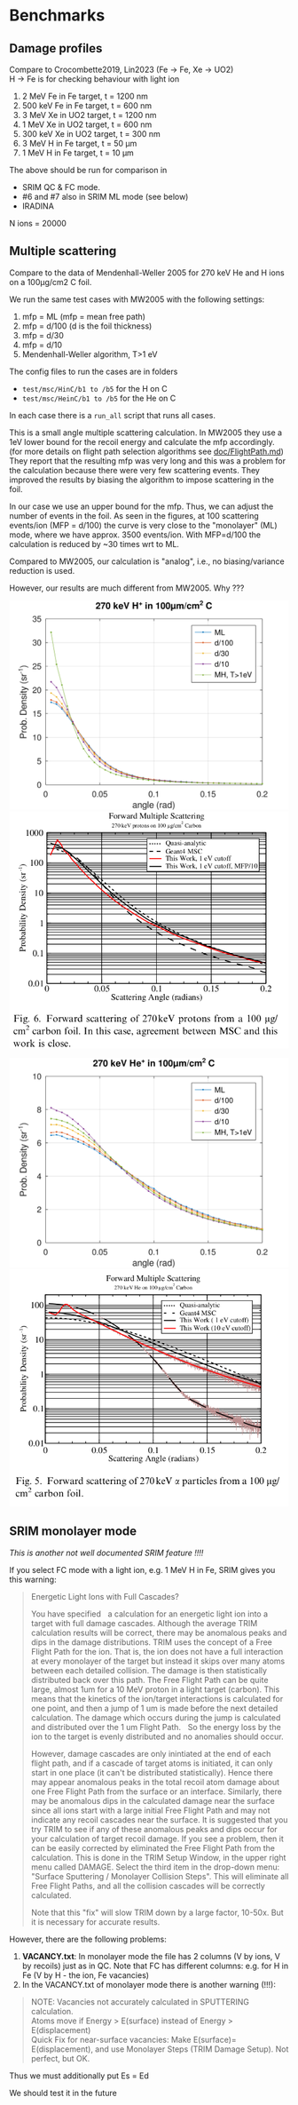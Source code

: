 # Benchmarks

## Damage profiles

Compare to Crocombette2019, Lin2023 (Fe → Fe, Xe → UO2) \
H → Fe is for checking behaviour with light ion 

1. 2 MeV Fe in Fe target, t = 1200 nm
2. 500 keV Fe in Fe target, t = 600 nm
3. 3 MeV Xe in UO2 target, t = 1200 nm
4. 1 MeV Xe in UO2 target, t = 600 nm
5. 300 keV Xe in UO2 target, t = 300 nm
6. 3 MeV H in Fe target, t = 50 μm
7. 1 MeV H in Fe target, t = 10 μm

The above should be run for comparison in 
- SRIM QC & FC mode.
- #6 and #7 also in SRIM ML mode (see below)
- IRADINA

N ions = 20000

## Multiple scattering

Compare to the data of Mendenhall-Weller 2005 for 270 keV He and H ions on a 100μg/cm2 C foil.

We run the same test cases with MW2005 with the following settings:

1. mfp = ML (mfp = mean free path)
2. mfp = d/100 (d is the foil thickness)
3. mfp = d/30
4. mfp = d/10
5. Mendenhall-Weller algorithm, T>1 eV

The config files to run the cases are in folders 
- `test/msc/HinC/b1 to /b5` for the H on C
- `test/msc/HeinC/b1 to /b5` for the He on C

In each case there is a `run_all` script that runs all cases.

This is a  small angle multiple scattering calculation. In MW2005 they use a 1eV lower bound for the recoil energy and calculate the mfp accordingly. (for more details on flight path selection algorithms see [doc/FlightPath.md](../doc/FlightPath.md)) They report that the resulting mfp was very long and this was a problem for the calculation because there were very few scattering events.
They improved the results by biasing the algorithm to impose scattering in the foil.

In our case we use an upper bound for the mfp. Thus, we can adjust the number of events in the foil.
As seen in the figures, at 100 scattering events/ion (MFP = d/100) the curve is very close to the "monolayer" (ML) mode, where we have approx. 3500 events/ion. With MFP=d/100 the calculation is reduced by ~30 times wrt to ML.

Compared to MW2005, our calculation is "analog", i.e., no biasing/variance reduction is used. 

However, our results are much different from MW2005. Why ???

![270keV H in 100μg/cm2 C](octave/msc_HinC.png)
![M-W 2005 Fig. 6](octave/MW2005-FIG6.png)

![270keV He in 100μg/cm2 C](octave/msc_HeinC.png)
![M-W 2005 Fig. 5](octave/MW2005-FIG5.png)

## SRIM monolayer mode

*This is another not well documented SRIM feature !!!!*

If you select FC mode with a light ion, e.g. 1 MeV H in Fe, SRIM gives you this warning:

> Energetic Light Ions with Full Cascades?
> 
> You have specified    a calculation for an energetic light ion into a target with full damage cascades. Although the average TRIM calculation results will be correct, there may be anomalous peaks and dips in the damage distributions. TRIM uses the concept of a Free Flight Path for the ion. That is, the ion does not have a full interaction at every monolayer of the target but instead it skips over many atoms between each detailed collision. The damage is then statistically distributed back over this path. The Free Flight Path can be quite large, almost 1um for a 10 MeV proton in a light target (carbon). This means that the kinetics of the ion/target interactions is calculated for one point, and then a jump of 1 um is made before the next detailed calculation. The damage which occurs during the jump is calculated and distributed over the 1 um Flight Path.    So the energy loss by the ion to the target is evenly distributed and no anomalies should occur.
> 
> However, damage cascades are only inintiated at the end of each flight path, and if a cascade of target atoms is initiated, it can only start in one place (it can't be distributed statistically). Hence there may appear anomalous peaks in the total recoil atom damage about one Free Flight Path from the surface or an interface. Similarly, there may be anomalous dips in the calculated damage near the surface since all ions start with a large initial Free Flight Path and may not indicate any recoil cascades near the surface.
It is suggested that you try TRIM to see if any of these anomalous peaks and dips occur for your calculation of target recoil damage. If you see a problem, then it can be easily corrected by eliminated the Free Flight Path from the calculation. This is done in the TRIM Setup Window, in the upper right menu called DAMAGE. Select the third item in the drop-down menu: "Surface Sputtering / Monolayer Collision Steps". This will eliminate all Free Flight Paths, and all the collision cascades will be correctly calculated. 
> 
> Note that this "fix" will slow TRIM down by a large factor, 10-50x. But it is necessary for accurate results.

However, there are the following problems:

1. **VACANCY.txt**: In monolayer mode the file has 2 columns (V by ions, V by recoils) just as in QC. Note that FC has different columns: e.g. for H in Fe (V by H - the ion, Fe vacancies)
2. In the VACANCY.txt of monolayer mode there is another warning (!!!):
> NOTE: Vacancies not accurately calculated in SPUTTERING calculation.   
> Atoms move if Energy > E(surface) instead of Energy > E(displacement)  
> Quick Fix for near-surface vacancies: Make E(surface)= E(displacement),
> and use Monolayer Steps (TRIM Damage Setup). Not perfect, but OK.  

Thus we must additionally put Es = Ed

We should test it in the future